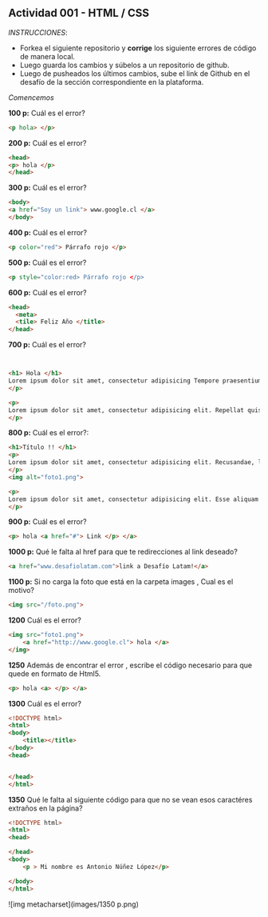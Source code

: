 ## Actividad 001 - HTML / CSS

*INSTRUCCIONES*:

- Forkea el siguiente repositorio y **corrige** los siguiente errores de código de manera local.
- Luego guarda los cambios y súbelos a un repositorio de github.
- Luego de pusheados los últimos cambios, sube el link de Github en el desafío de la sección correspondiente en la plataforma.

*Comencemos*

**100 p:**
Cuál es el error?

~~~html
<p hola> </p>

~~~

**200 p:**
Cuál es el error?

~~~html
<head>
<p> hola </p>
</head>
~~~

**300 p:**
Cuál es el error?

~~~html
<body>
<a href="Soy un link"> www.google.cl </a>
</body>
~~~

**400 p:**
Cuál es el error?

~~~html
<p color="red"> Párrafo rojo </p>

~~~

**500 p:**
Cuál es el error?

~~~html
<p style="color:red> Párrafo rojo </p>

~~~

**600 p:**
Cuál es el error?

~~~html
<head>
  <meta>
  <tile> Feliz Año </title>
</head>
~~~

**700 p:**
Cuál es el error?

~~~html


<h1> Hola </h1>
Lorem ipsum dolor sit amet, consectetur adipisicing Tempore praesentium dolorum incidunt vitae deserunt quam exercitationem assumenda hic corrupti beatae numquam, labore explicabo quisquam ratione optio necessitatibus impedit porro vero!
</p>

<p> 
Lorem ipsum dolor sit amet, consectetur adipisicing elit. Repellat quisquam unde dicta nulla tempora! Ad, modi eveniet dicta necessitatibus aut distinctio minus tenetur hic, delectus, dolorem suscipit doloribus ab eius.
</p>


~~~

**800 p:**
Cuál es el error?:

~~~html
<h1>Título !! </h1>
<p> 
Lorem ipsum dolor sit amet, consectetur adipisicing elit. Recusandae, libero repellendus, temporibus repellat excepturi, aperiam nostrum atque maiores fugit beatae reiciendis vitae. Quibusdam voluptatibus corporis unde, ipsam numquam, nemo assumenda.
</p>
<img alt="foto1.png">

<p>
Lorem ipsum dolor sit amet, consectetur adipisicing elit. Esse aliquam possimus rerum quidem, doloribus sed magnam quae nam neque tenetur repellat at? Voluptas fuga nulla, velit nihil facilis eum quisquam!
</p>

~~~

**900 p:**
Cuál es el error?

~~~html
<p> hola <a href="#"> Link </p> </a>
~~~

**1000 p:**
Qué le falta al href para que te redirecciones al link deseado?

~~~html
<a href="www.desafiolatam.com">link a Desafío Latam!</a>
~~~

**1100 p:**
Si no carga la foto que está en la carpeta images , Cual es el motivo?

~~~html
<img src="/foto.png">
~~~

**1200**
Cuál es el error?

~~~html
<img src="foto1.png">
    <a href="http://www.google.cl"> hola </a>
</img>
~~~
**1250**
Además de encontrar el error , escribe el código necesario para que quede en formato de Html5.

~~~html
<p> hola <a> </p> </a>
~~~

**1300**
Cuál es el error?

~~~html
<!DOCTYPE html>
<html>
<body>
    <title></title>
</body>
<head>


</head>
</html>
~~~

**1350**
Qué le falta al siguiente código para que no se vean esos caractéres extraños en la página?

~~~html
<!DOCTYPE html>
<html>
<head>

</head>
<body>
    <p > Mi nombre es Antonio Núñez López</p>

</body>
</html>
~~~

![img metacharset](images/1350 p.png)








